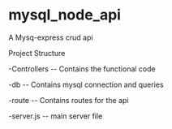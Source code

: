 # mysql_node_api

A Mysq-express crud api

Project Structure

-Controllers -- Contains the functional code

-db         -- Contains mysql connection and queries

-route      -- Contains routes for the api

-server.js  -- main server file
